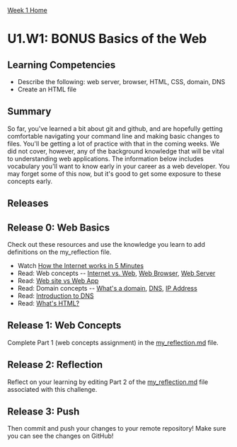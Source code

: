[Week 1 Home](../../)

# U1.W1: BONUS Basics of the Web

## Learning Competencies
- Describe the following: web server, browser, HTML, CSS, domain, DNS
- Create an HTML file

## Summary
So far, you've learned a bit about git and github, and are hopefully getting comfortable navigating your command line and making basic changes to files. You'll be getting a lot of practice with that in the coming weeks. We did not cover, however, any of the background knowledge that will be vital to understanding web applications. The information below includes vocabulary you'll want to know early in your career as a web developer. You may forget some of this now, but it's good to get some exposure to these concepts early.

## Releases

## Release 0: Web Basics
Check out these resources and use the knowledge you learn to add definitions on the my_reflection file.

* Watch [How the Internet works in 5 Minutes](https://www.youtube.com/watch?v=7_LPdttKXPc)
* Read: Web concepts -- [Internet vs. Web](http://skillcrush.com/2012/08/19/the-internet-vs-the-web/), [Web Browser](http://skillcrush.com/2012/10/01/web-browsers/), [Web Server](http://skillcrush.com/2012/07/03/web-server-2/)
* Read: [Web site vs Web App](http://skillcrush.com/2013/03/28/websites-vs-web-applications/)
* Read: Domain concepts -- [What's a domain](http://skillcrush.com/2012/11/01/domain-2/), [DNS](http://skillcrush.com/2012/04/24/dns/), [IP Address](http://skillcrush.com/2012/07/03/ip-address-2/)
* Read: [Introduction to DNS](http://coding.smashingmagazine.com/2011/05/25/introduction-to-dns-explaining-the-dreaded-dns-delay/)
* Read: [What's HTML?](http://skillcrush.com/2012/04/02/html/)

## Release 1: Web Concepts
Complete Part 1 (web concepts assignment) in the [my_reflection.md](my_reflection.md) file.

## Release 2: Reflection
Reflect on your learning by editing Part 2 of the [my_reflection.md](my_reflection.md) file associated with this challenge.

## Release 3: Push
Then commit and push your changes to your remote repository! Make sure you can see the changes on GitHub!
